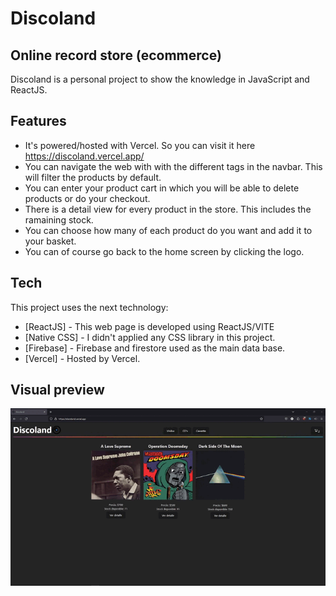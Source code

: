 # Discoland
## Online record store (ecommerce)

Discoland is a personal project to show the knowledge in JavaScript and ReactJS.

## Features

- It's powered/hosted with Vercel. So you can visit it here https://discoland.vercel.app/
- You can navigate the web with with the different tags in the navbar. This will filter the products by default.
- You can enter your product cart in which you will be able to delete products or do your checkout.
- There is a detail view for every product in the store. This includes the ramaining stock.
- You can choose how many of each product do you want and add it to your basket.
- You can of course go back to the home screen by clicking the logo.

## Tech

This project uses the next technology:

- [ReactJS] - This web page is developed using ReactJS/VITE
- [Native CSS] - I didn't applied any CSS library in this project.
- [Firebase] - Firebase and firestore used as the main data base.
- [Vercel] - Hosted by Vercel.

## Visual preview
![GIF para preview](./public/discoland.gif)